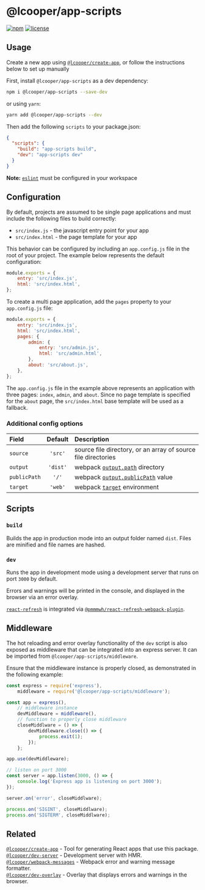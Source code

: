# @lcooper/app-scripts

[![npm][npm-badge]][npm-link]
[![license][license-badge]][license-link]

## Usage

Create a new app using [`@lcooper/create-app`](https://www.npmjs.com/package/@lcooper/create-app), or follow the instructions below to set up manually

First, install `@lcooper/app-scripts` as a dev dependency:

```bash
npm i @lcooper/app-scripts --save-dev
```

or using `yarn`:

```bash
yarn add @lcooper/app-scripts --dev
```

Then add the following `scripts` to your package.json:

```json
{
  "scripts": {
    "build": "app-scripts build",
    "dev": "app-scripts dev"
  }
}
```

**Note:** [`eslint`](https://eslint.org/) must be configured in your workspace

## Configuration

By default, projects are assumed to be single page applications and must include the following files to build correctly:

 * `src/index.js` - the javascript entry point for your app
 * `src/index.html` - the page template for your app

This behavior can be configured by including an `app.config.js` file in the root of your project. The example below represents the default configuration:

```js
module.exports = {
    entry: 'src/index.js',
    html: 'src/index.html',
};
```

To create a multi page application, add the `pages` property to your `app.config.js` file:

```js
module.exports = {
    entry: 'src/index.js',
    html: 'src/index.html',
    pages: {
        admin: {
            entry: 'src/admin.js',
            html: 'src/admin.html',
        },
        about: 'src/about.js',
    },
};
```

The `app.config.js` file in the example above represents an application with three pages: `index`, `admin`, and `about`. Since no page template is specified for the `about` page, the `src/index.html` base template will be used as a fallback.

### Additional config options

| Field        | Default  | Description                                                                                        |
|:-------------|:--------:|:---------------------------------------------------------------------------------------------------|
| `source`     | `'src'`  | source file directory, or an array of source file directories                                      |
| `output`     | `'dist'` | webpack [`output.path`](https://webpack.js.org/configuration/output/#outputpath) directory         |
| `publicPath` | `'/'`    | webpack [`output.publicPath`](https://webpack.js.org/configuration/output/#outputpublicpath) value |
| `target`     | `'web'`  | webpack [`target`](https://webpack.js.org/configuration/target/) environment                       |

## Scripts

### `build`

Builds the app in production mode into an output folder named `dist`. Files are minified and file names are hashed.

### `dev`

Runs the app in development mode using a development server that runs on port `3000` by default. 

Errors and warnings will be printed in the console, and displayed in the browser via an error overlay.

[`react-refresh`](https://www.npmjs.com/package/react-refresh) is integrated via [`@pmmmwh/react-refresh-webpack-plugin`](https://www.npmjs.com/package/@pmmmwh/react-refresh-webpack-plugin).

## Middleware

The hot reloading and error overlay functionality of the `dev` script is also exposed as middleware that can be integrated into an express server. It can be imported from `@lcooper/app-scripts/middleware`. 

Ensure that the middleware instance is properly closed, as demonstrated in the following example:

```js
const express = require('express'),
    middleware = require('@lcooper/app-scripts/middleware');

const app = express(),
    // middleware instance
    devMiddleware = middleware(),
    // function to properly close middleware
    closeMiddlware = () => {
        devMiddleware.close(() => {
            process.exit(1);
        });
    };

app.use(devMiddleware);

// listen on port 3000
const server = app.listen(3000, () => {
    console.log('Express app is listening on port 3000');
});

server.on('error', closeMiddlware);

process.on('SIGINT', closeMiddlware);
process.on('SIGTERM', closeMiddlware);
```

## Related

[`@lcooper/create-app`](https://www.npmjs.com/package/@lcooper/create-app) - Tool for generating React apps that use this package.\
[`@lcooper/dev-server`](https://www.npmjs.com/package/@lcooper/dev-server) - Development server with HMR.\
[`@lcooper/webpack-messages`](https://www.npmjs.com/package/@lcooper/webpack-messages) - Webpack error and warning message formatter.\
[`@lcooper/dev-overlay`](https://www.npmjs.com/package/@lcooper/dev-overlay) - Overlay that displays errors and warnings in the browser.

[npm-link]: https://www.npmjs.com/package/@lcooper/app-scripts
[npm-badge]: https://img.shields.io/npm/v/@lcooper/app-scripts?logo=npm&style=for-the-badge
[license-link]: LICENSE
[license-badge]: https://img.shields.io/npm/l/@lcooper/app-scripts?color=brightgreen&style=for-the-badge